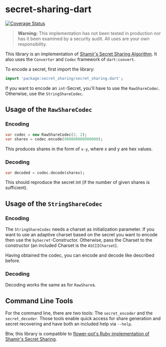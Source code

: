 secret-sharing-dart
===================
[![Coverage Status](https://coveralls.io/repos/duse-io/secret-sharing-dart/badge.svg?branch=master)](https://coveralls.io/r/duse-io/secret-sharing-dart?branch=master)
> **Warning:** This implementation has not been tested in production nor has it been examined by a security audit.
> All uses are your own responsibility.

This library is an implementation of [Shamir's Secret Sharing Algorithm](http://en.wikipedia.org/wiki/Shamir%27s_Secret_Sharing).
It also uses the `Converter` and `Codec` framework of `dart:convert`.

To encode a secret, first import the library:

```dart
import 'package:secret_sharing/secret_sharing.dart';
```

If you want to encode an `int`-Secret, you'll have to use the `RawShareCodec`. Otherwise,
use the `StringShareCodec`.

Usage of the `RawShareCodec`
----------------------------

### Encoding

```dart
var codec = new RawShareCodec(3, 2);
var shares = codec.encode(900000000000000);
```

This produces shares in the form of `x-y`, where x and y are hex values.

### Decoding

```dart
var decoded = codec.decode(shares);
```

This should reproduce the secret int (if the number of given shares is sufficient).

Usage of the `StringShareCodec`
-------------------------------

### Encoding

The `StringShareCodec` needs a charset as initialization parameter. If you want
to use an adaptive charset based on the secret you want to encode then use the
`bySecret`-Constructor. Otherwise, pass the Charset to the constructor (an included
Charset is the `ASCIICharset`).

Having obtained the codec, you can encode and decode like described before.

### Decoding

Decoding works the same as for `RawShare`s.


Command Line Tools
------------------

For the command line, there are two tools: The `secret_encoder` and the `secret_decoder`.
Those tools enable quick access for share generation and secret recovering and have both
an included help via `--help`.

Btw, this library is compatible to [flower-pot's Ruby implementation of Shamir's Secret Sharing](https://github.com/flower-pot/secret_sharing).
